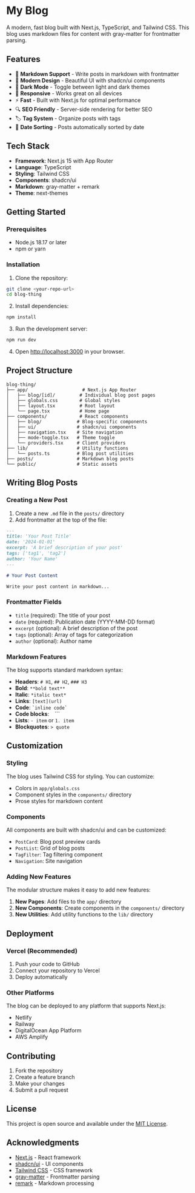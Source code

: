 # My Blog

A modern, fast blog built with Next.js, TypeScript, and Tailwind CSS. This blog uses markdown files for content with gray-matter for frontmatter parsing.

## Features

- 📝 **Markdown Support** - Write posts in markdown with frontmatter
- 🎨 **Modern Design** - Beautiful UI with shadcn/ui components
- 🌙 **Dark Mode** - Toggle between light and dark themes
- 📱 **Responsive** - Works great on all devices
- ⚡ **Fast** - Built with Next.js for optimal performance
- 🔍 **SEO Friendly** - Server-side rendering for better SEO
- 🏷️ **Tag System** - Organize posts with tags
- 📅 **Date Sorting** - Posts automatically sorted by date

## Tech Stack

- **Framework**: Next.js 15 with App Router
- **Language**: TypeScript
- **Styling**: Tailwind CSS
- **Components**: shadcn/ui
- **Markdown**: gray-matter + remark
- **Theme**: next-themes

## Getting Started

### Prerequisites

- Node.js 18.17 or later
- npm or yarn

### Installation

1. Clone the repository:
```bash
git clone <your-repo-url>
cd blog-thing
```

2. Install dependencies:
```bash
npm install
```

3. Run the development server:
```bash
npm run dev
```

4. Open [http://localhost:3000](http://localhost:3000) in your browser.

## Project Structure

```
blog-thing/
├── app/                    # Next.js App Router
│   ├── blog/[id]/         # Individual blog post pages
│   ├── globals.css        # Global styles
│   ├── layout.tsx         # Root layout
│   └── page.tsx           # Home page
├── components/            # React components
│   ├── blog/             # Blog-specific components
│   ├── ui/               # shadcn/ui components
│   ├── navigation.tsx    # Site navigation
│   ├── mode-toggle.tsx   # Theme toggle
│   └── providers.tsx     # Client providers
├── lib/                  # Utility functions
│   └── posts.ts          # Blog post utilities
├── posts/                # Markdown blog posts
└── public/               # Static assets
```

## Writing Blog Posts

### Creating a New Post

1. Create a new `.md` file in the `posts/` directory
2. Add frontmatter at the top of the file:

```markdown
---
title: 'Your Post Title'
date: '2024-01-01'
excerpt: 'A brief description of your post'
tags: ['tag1', 'tag2']
author: 'Your Name'
---

# Your Post Content

Write your post content in markdown...
```

### Frontmatter Fields

- `title` (required): The title of your post
- `date` (required): Publication date (YYYY-MM-DD format)
- `excerpt` (optional): A brief description of the post
- `tags` (optional): Array of tags for categorization
- `author` (optional): Author name

### Markdown Features

The blog supports standard markdown syntax:

- **Headers**: `# H1`, `## H2`, `### H3`
- **Bold**: `**bold text**`
- **Italic**: `*italic text*`
- **Links**: `[text](url)`
- **Code**: `` `inline code` ``
- **Code blocks**: ``` ``` ```
- **Lists**: `- item` or `1. item`
- **Blockquotes**: `> quote`

## Customization

### Styling

The blog uses Tailwind CSS for styling. You can customize:

- Colors in `app/globals.css`
- Component styles in the `components/` directory
- Prose styles for markdown content

### Components

All components are built with shadcn/ui and can be customized:

- `PostCard`: Blog post preview cards
- `PostList`: Grid of blog posts
- `TagFilter`: Tag filtering component
- `Navigation`: Site navigation

### Adding New Features

The modular structure makes it easy to add new features:

1. **New Pages**: Add files to the `app/` directory
2. **New Components**: Create components in the `components/` directory
3. **New Utilities**: Add utility functions to the `lib/` directory

## Deployment

### Vercel (Recommended)

1. Push your code to GitHub
2. Connect your repository to Vercel
3. Deploy automatically

### Other Platforms

The blog can be deployed to any platform that supports Next.js:

- Netlify
- Railway
- DigitalOcean App Platform
- AWS Amplify

## Contributing

1. Fork the repository
2. Create a feature branch
3. Make your changes
4. Submit a pull request

## License

This project is open source and available under the [MIT License](LICENSE).

## Acknowledgments

- [Next.js](https://nextjs.org/) - React framework
- [shadcn/ui](https://ui.shadcn.com/) - UI components
- [Tailwind CSS](https://tailwindcss.com/) - CSS framework
- [gray-matter](https://github.com/jonschlinkert/gray-matter) - Frontmatter parsing
- [remark](https://remark.js.org/) - Markdown processing
